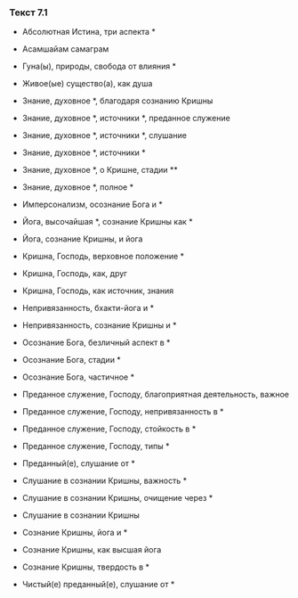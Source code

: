 ### Текст 7.1

- Абсолютная Истина, три аспекта *

- Асамшайам самаграм

- Гуна(ы), природы, свобода от влияния *

- Живое(ые) существо(а), как душа

- Знание, духовное *, благодаря сознанию Кришны

- Знание, духовное *, источники *, преданное служение

- Знание, духовное *, источники *, слушание

- Знание, духовное *, источники *

- Знание, духовное *, о Кришне, стадии **

- Знание, духовное *, полное *

- Имперсонализм, осознание Бога и *

- Йога, высочайшая *, сознание Кришны как *

- Йога, сознание Кришны, и йога

- Кришна, Господь, верховное положение *

- Кришна, Господь, как, друг

- Кришна, Господь, как источник, знания

- Непривязанность, бхакти-йога и *

- Непривязанность, сознание Кришны и *

- Осознание Бога, безличный аспект в *

- Осознание Бога, стадии *

- Осознание Бога, частичное *

- Преданное служение, Господу, благоприятная деятельность, важное

- Преданное служение, Господу, непривязанность в *

- Преданное служение, Господу, стойкость в *

- Преданное служение, Господу, типы *

- Преданный(е), слушание от *

- Слушание в сознании Кришны, важность *

- Слушание в сознании Кришны, очищение через *

- Слушание в сознании Кришны

- Сознание Кришны, йога и *

- Сознание Кришны, как высшая йога

- Сознание Кришны, твердость в *

- Чистый(е) преданный(е), слушание от *
	

